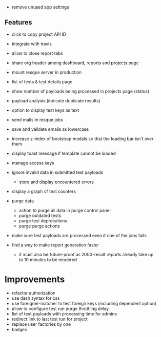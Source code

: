 * remove unused app settings

## Features

* click to copy project API ID

* integrate with travis

* allow to close report tabs

* share org header among dashboard, reports and projects page

* mount resque server in production

* list of tests & test details page

* show number of payloads being processed in projects page (status)

* payload analysis (indicate duplicate results)

* option to display test keys as text

* send mails in resque jobs

* save and validate emails as lowercase

* increase z-index of bootstrap modals so that the loading bar isn't over them

* display toast message if template cannot be loaded

* manage access keys

* ignore invalid data in submitted test payloads
  * store and display encountered errors

* display a graph of test counters

* purge data
  * action to purge all data in purge control panel
  * purge outdated tests
  * purge test deprecations
  * purge purge actions

* make sure test payloads are processed even if one of the jobs fails

* find a way to make report generation faster
  * it must also be future-proof as 2000-result reports already take up to 10 minutes to be rendered

# Improvements

* refactor authorization
* use dash syntax for css
* use foreigner-matcher to test foreign keys (including dependent option)
* allow to configure test run purge throttling delay
* list of test payloads with processing time for admins
* redirect link to last test run for project
* replace user factories by one
* badges
